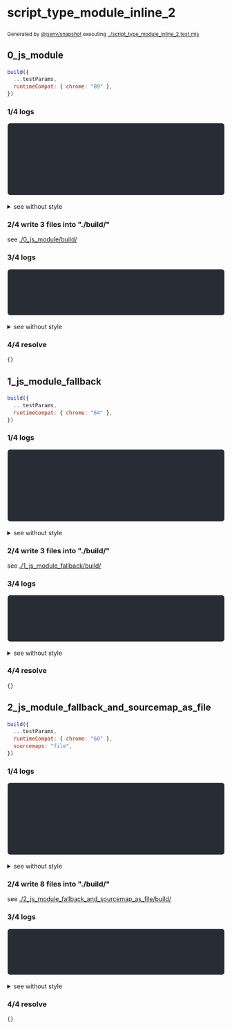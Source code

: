 # script_type_module_inline_2

<sub>
  Generated by <a href="https://github.com/jsenv/core/tree/main/packages/independent/snapshot">@jsenv/snapshot</a> executing <a href="../script_type_module_inline_2.test.mjs">../script_type_module_inline_2.test.mjs</a>
</sub>

## 0_js_module

```js
build({
  ...testParams,
  runtimeCompat: { chrome: "89" },
})
```

### 1/4 logs

![img](0_js_module/log_group.svg)

<details>
  <summary>see without style</summary>

```console

build "./main.html"
⠋ generate source graph
✔ generate source graph (done in <X> second)
⠋ generate build graph
✔ generate build graph (done in <X> second)
⠋ resync resource hints
✔ resync resource hints (done in <X> second)
⠋ write files in build directory

```

</details>


### 2/4 write 3 files into "./build/"

see [./0_js_module/build/](./0_js_module/build/)

### 3/4 logs

![img](0_js_module/log_group_1.svg)

<details>
  <summary>see without style</summary>

```console
✔ write files in build directory (done in <X> second)
--- build files ---  
- html : 1 (969 B / 86 %)
- js   : 2 (154 B / 14 %)
- total: 3 (1.1 kB / 100 %)
--------------------
```

</details>


### 4/4 resolve

```js
{}
```

## 1_js_module_fallback

```js
build({
  ...testParams,
  runtimeCompat: { chrome: "64" },
})
```

### 1/4 logs

![img](1_js_module_fallback/log_group.svg)

<details>
  <summary>see without style</summary>

```console

build "./main.html"
⠋ generate source graph
✔ generate source graph (done in <X> second)
⠋ generate build graph
✔ generate build graph (done in <X> second)
⠋ resync resource hints
✔ resync resource hints (done in <X> second)
⠋ write files in build directory

```

</details>


### 2/4 write 3 files into "./build/"

see [./1_js_module_fallback/build/](./1_js_module_fallback/build/)

### 3/4 logs

![img](1_js_module_fallback/log_group_1.svg)

<details>
  <summary>see without style</summary>

```console
✔ write files in build directory (done in <X> second)
--- build files ---  
- html : 1 (18.2 kB / 97 %)
- js   : 2 (550 B / 3 %)
- total: 3 (18.7 kB / 100 %)
--------------------
```

</details>


### 4/4 resolve

```js
{}
```

## 2_js_module_fallback_and_sourcemap_as_file

```js
build({
  ...testParams,
  runtimeCompat: { chrome: "60" },
  sourcemaps: "file",
})
```

### 1/4 logs

![img](2_js_module_fallback_and_sourcemap_as_file/log_group.svg)

<details>
  <summary>see without style</summary>

```console

build "./main.html"
⠋ generate source graph
✔ generate source graph (done in <X> second)
⠋ generate build graph
✔ generate build graph (done in <X> second)
⠋ resync resource hints
✔ resync resource hints (done in <X> second)
⠋ write files in build directory

```

</details>


### 2/4 write 8 files into "./build/"

see [./2_js_module_fallback_and_sourcemap_as_file/build/](./2_js_module_fallback_and_sourcemap_as_file/build/)

### 3/4 logs

![img](2_js_module_fallback_and_sourcemap_as_file/log_group_1.svg)

<details>
  <summary>see without style</summary>

```console
✔ write files in build directory (done in <X> second)
--- build files ---  
- html : 1 (18.6 kB / 97 %)
- js   : 2 (636 B / 3 %)
- total: 3 (19.2 kB / 100 %)
--------------------
```

</details>


### 4/4 resolve

```js
{}
```